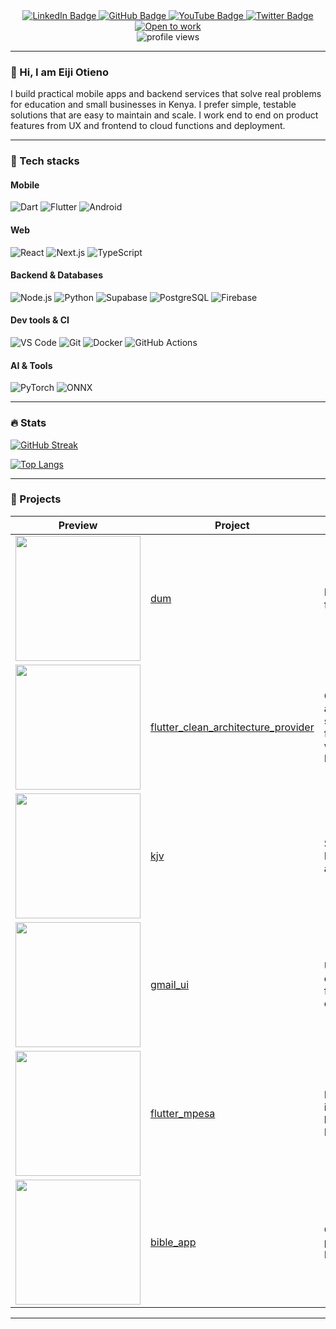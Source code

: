 <div id="badges" align="center">
  <a href="https://www.linkedin.com/in/eiji-otieno-62595b276" title="LinkedIn">
    <img src="https://img.shields.io/badge/LinkedIn-blue?style=for-the-badge&logo=linkedin&logoColor=white" alt="LinkedIn Badge"/>
  </a>
  <a href="https://github.com/eijiotieno-official" title="GitHub">
    <img src="https://img.shields.io/badge/GitHub-black?style=for-the-badge&logo=github&logoColor=white" alt="GitHub Badge"/>
  </a>
  <a href="https://www.youtube.com/channel/UCLNrYarXe-whi6PCyp7lIjw" title="YouTube">
    <img src="https://img.shields.io/badge/YouTube-red?style=for-the-badge&logo=youtube&logoColor=white" alt="YouTube Badge"/>
  </a>
  <a href="https://twitter.com/_eijiotieno" title="Twitter">
    <img src="https://img.shields.io/badge/Twitter-blue?style=for-the-badge&logo=twitter&logoColor=white" alt="Twitter Badge"/>
  </a>
  <a href="https://www.linkedin.com/in/eiji-otieno-62595b276" title="Open for work">
    <img src="https://img.shields.io/badge/Open%20to%20work-green?style=for-the-badge&logo=linkedin&logoColor=white" alt="Open to work"/>
  </a>
</div>

<div align="center">
  <img src="https://komarev.com/ghpvc/?username=eijiotieno-official&style=flat-square&color=blue" alt="profile views" />
</div>

---

### 👋 Hi, I am Eiji Otieno

I build practical mobile apps and backend services that solve real problems for education and small businesses in Kenya. I prefer simple, testable solutions that are easy to maintain and scale. I work end to end on product features from UX and frontend to cloud functions and deployment.

---

### 🧰 Tech stacks

#### Mobile
![Dart](https://img.shields.io/badge/Dart-%230175C2?style=for-the-badge&logo=dart&logoColor=white)
![Flutter](https://img.shields.io/badge/Flutter-%2302569B?style=for-the-badge&logo=flutter&logoColor=white)
![Android](https://img.shields.io/badge/Android-3DDC84?style=for-the-badge&logo=android&logoColor=white)

#### Web
![React](https://img.shields.io/badge/React-20232A?style=for-the-badge&logo=react&logoColor=61DAFB)
![Next.js](https://img.shields.io/badge/Next.js-000000?style=for-the-badge&logo=next.js&logoColor=white)
![TypeScript](https://img.shields.io/badge/TypeScript-007ACC?style=for-the-badge&logo=typescript&logoColor=white)

#### Backend & Databases
![Node.js](https://img.shields.io/badge/Node.js-43853D?style=for-the-badge&logo=node.js&logoColor=white)
![Python](https://img.shields.io/badge/Python-3776AB?style=for-the-badge&logo=python&logoColor=white)
![Supabase](https://img.shields.io/badge/Supabase-3ECF8E?style=for-the-badge&logo=supabase&logoColor=white)
![PostgreSQL](https://img.shields.io/badge/Postgres-316192?style=for-the-badge&logo=postgresql&logoColor=white)
![Firebase](https://img.shields.io/badge/Firebase-%23039BE5?style=for-the-badge&logo=firebase&logoColor=white)

#### Dev tools & CI
![VS Code](https://img.shields.io/badge/VS%20Code-007ACC?style=for-the-badge&logo=visual-studio-code&logoColor=white)
![Git](https://img.shields.io/badge/Git-F05032?style=for-the-badge&logo=git&logoColor=white)
![Docker](https://img.shields.io/badge/Docker-2496ED?style=for-the-badge&logo=docker&logoColor=white)
![GitHub Actions](https://img.shields.io/badge/GHActions-2088FF?style=for-the-badge&logo=githubactions&logoColor=white)

#### AI & Tools
![PyTorch](https://img.shields.io/badge/PyTorch-EE4C2C?style=for-the-badge&logo=pytorch&logoColor=white)
![ONNX](https://img.shields.io/badge/ONNX-000000?style=for-the-badge&logo=onnx&logoColor=white)

---

### 🔥 Stats

[![GitHub Streak](http://github-readme-streak-stats.herokuapp.com?user=eijiotieno-official&theme=dark&background=000000)](https://github.com/eijiotieno-official)

[![Top Langs](https://github-readme-stats.vercel.app/api/top-langs/?username=eijiotieno-official&layout=compact&theme=vision-friendly-dark)](https://github.com/anuraghazra/github-readme-stats)

---

### 📌 Projects

| Preview | Project | Description | Stars |
|----------|----------|--------------|--------|
| <img src="https://opengraph.githubassets.com/1/eijiotieno-official/dum" width="200"/> | [dum](https://github.com/eijiotieno-official/dum) | Dart library for ... | ![Stars](https://img.shields.io/github/stars/eijiotieno-official/dum?style=social) |
| <img src="https://opengraph.githubassets.com/1/eijiotieno-official/flutter_clean_architecture_provider" width="200"/> | [flutter_clean_architecture_provider](https://github.com/eijiotieno-official/flutter_clean_architecture_provider) | Clean architecture scaffolding for Flutter with Provider | ![Stars](https://img.shields.io/github/stars/eijiotieno-official/flutter_clean_architecture_provider?style=social) |
| <img src="https://opengraph.githubassets.com/1/eijiotieno-official/kjv" width="200"/> | [kjv](https://github.com/eijiotieno-official/kjv) | Simple Dart Bible reader app | ![Stars](https://img.shields.io/github/stars/eijiotieno-official/kjv?style=social) |
| <img src="https://opengraph.githubassets.com/1/eijiotieno-official/gmail_ui" width="200"/> | [gmail_ui](https://github.com/eijiotieno-official/gmail_ui) | UI experiments for mail clients | ![Stars](https://img.shields.io/github/stars/eijiotieno-official/gmail_ui?style=social) |
| <img src="https://opengraph.githubassets.com/1/eijiotieno-official/flutter_mpesa" width="200"/> | [flutter_mpesa](https://github.com/eijiotieno-official/flutter_mpesa) | M-PESA integration helpers for Flutter | ![Stars](https://img.shields.io/github/stars/eijiotieno-official/flutter_mpesa?style=social) |
| <img src="https://opengraph.githubassets.com/1/eijiotieno-official/bible_app" width="200"/> | [bible_app](https://github.com/eijiotieno-official/bible_app) | Cross-platform Bible reader | ![Stars](https://img.shields.io/github/stars/eijiotieno-official/bible_app?style=social) |

---
